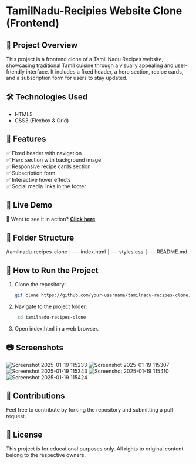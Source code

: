 # TamilNadu-Recipies Website Clone (Frontend)

## 📌 Project Overview  
This project is a frontend clone of a Tamil Nadu Recipes website, showcasing traditional Tamil cuisine through a visually appealing and user-friendly interface. It includes a fixed header, a hero section, recipe cards, and a subscription form for users to stay updated.  

## 🛠️ Technologies Used  
- HTML5  
- CSS3 (Flexbox & Grid)  

## 🎨 Features  
✅ Fixed header with navigation  
✅ Hero section with background image  
✅ Responsive recipe cards section  
✅ Subscription form  
✅ Interactive hover effects  
✅ Social media links in the footer  

## 🎯 Live Demo  

🚀 Want to see it in action? **[Click here](https://jaya-chithra-n.github.io/TamilNadu-Recipies-Clone/)** 
## 📂 Folder Structure  
/tamilnadu-recipes-clone │── index.html │── styles.css │── README.md 

## 🚀 How to Run the Project  
1. Clone the repository:
    ```bash
   git clone https://github.com/your-username/tamilnadu-recipes-clone.git
   ```
2. Navigate to the project folder:
   ```bash
    cd tamilnadu-recipes-clone
    ```
3. Open index.html in a web browser.

## 📷 Screenshots
![Screenshot 2025-01-19 115233](https://github.com/user-attachments/assets/18fdfef0-afbe-48c4-b184-1bbbcf951a5f)
![Screenshot 2025-01-19 115307](https://github.com/user-attachments/assets/1b19b4c8-1b7b-4f1c-8862-29889895d559)
![Screenshot 2025-01-19 115343](https://github.com/user-attachments/assets/395b27a0-29fa-42cc-84a2-9d060839d2e9)
![Screenshot 2025-01-19 115410](https://github.com/user-attachments/assets/e59660be-8fae-413d-9e4c-820f76216489)
![Screenshot 2025-01-19 115424](https://github.com/user-attachments/assets/27271f8b-62f9-4c28-931a-cbee430af6d3)

## 📢 Contributions
Feel free to contribute by forking the repository and submitting a pull request.

## 📜 License
This project is for educational purposes only. All rights to original content belong to the respective owners.
